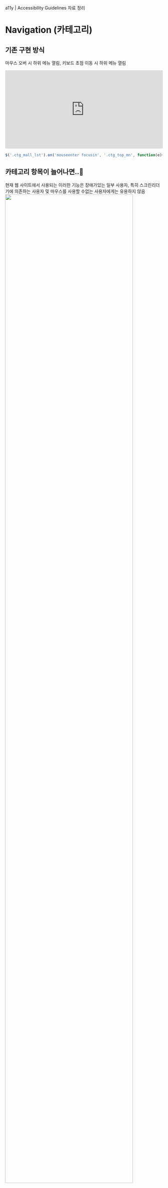 
a11y | Accessibility Guidelines 자료 정리

# Navigation (카테고리)

## 기존 구현 방식
마우스 오버 시 하위 메뉴 열림, 키보드 초점 이동 시 하위 메뉴 열림

<iframe width="100%" height="250" src="http://jsfiddle.net/hohoya33/7vynqbh4/embedded/result/dark/" allowfullscreen="allowfullscreen" allowpaymentrequest frameborder="0"></iframe>

```js
$('.ctg_mall_lst').on('mouseenter focusin', '.ctg_top_mn', function(e){ ... });
```

## 카테고리 항목이 늘어나면..🤔
현재 웹 사이트에서 사용되는 이러한 기능은 장애가있는 일부 사용자, 특히 스크린리더기에 의존하는 사용자 및 마우스를 사용할 수없는 사용자에게는 유용하지 않음
<img src="img/category_all.png" width="90%" alt="">

## 초점이동 → 컨텐츠 탐색 (조작을 위한 이동)
* 의도하지 않은 기능 실행
* 의도하지 않은 정보 인식
* 정보의 선택권 보장 X


## 웹 접근성 지침
    <table>
        <colgroup>
        <col style="width:12%">
        <col style="width:88%">
        </colgroup>
        <thead>
            <tr>
                <td>원칙 3</td>
                <td>이해의 용이성</td>
            </tr>
        </thead>
        <tbody>
            <tr>
                <td>3.1</td>
                <td>가독성</td>
            </tr>
            <tr>
                <td>3.1.1</td>
                <td>기본 언어 표시 (주로 사용하는 언어를 명시해야 한다)</td>
            </tr>
            <tr>
                <td style="color:#13DAEC">3.2 </td>
                <td style="color:#13DAEC">예측 가능성 (콘텐츠의 기능과 실행결과는 예측 가능해야 한다)</td>
            </tr>
            <tr>
                <td style="color:#13DAEC">3.2.1</td>
                <td style="color:#13DAEC">사용자 요구에 따른 실행 - 사용자가 의도하지 않은 기능 (새 창, 초점 변화 등)은 실행되지 않아야 한다.</td>
            </tr>
            <tr>
                <td>3.3</td>
                <td>콘텐츠의 논리성 (콘텐츠는 논리적으로 구성해야 한다)</td>
            </tr>
            <tr>
                <td>3.3.1</td>
                <td>...</td>
            </tr>
        </tbody>
    </table>

## 예측 가능성 (사용자 요구에 따른 실행)
초점을 이동 하거나 마우스를 올리는 것은 항상 기능을 실행하기 위한 의도로 보기 어려움
사용자가 의도하지 않는 기능이 자동으로 실행 되지 않도록 개발

* 초점이동 → 기능 실행 NO
* Enter 입력 → 하위 메뉴 확장
* 하위 메뉴 확장 축소 시 적절한 피드백 제공

사용자가 실행하기 전까지는 문서를 갱신(이동, 추가, 삭제, 재배치)하거나, 팝업(새 창, 레이어)을 띄우거나, 초점을 다른 곳으로 옮기지 않는다.




## WAI-ARIA
* [W3C WAI-ARIA](https://www.w3.org/WAI/standards-guidelines/aria/)는 HTML의 접근성 문제를 보완하는 W3C 명세
* 스크린리더 사용자들이 웹 콘텐츠를 쉽게 이용할 수 있도록 새로운 방법을 정의
* HTML 요소에 role 또는 aria-* 속성을 추가
* 콘텐츠의 역할(roles), 상태(states), 속성(properties) 정보를 스크린리더에 제공
ARIA 역할(roles)
알럿(role="alert")
대화상자(role="dialog")
역할 특성을 사용하여 요소에 설정됩니다.
역할을 첨부하면 각 요소를 처리하는 방법에 대한 보조 기술 정보를 얻을 수 있습니다.

ARIA 속성(properties)
지정된 개체의 특성에 필수적이거나 개체와 관련된 데이터 값을 나타내는 속성.
팝업 상태(aria-haspopup="true")
요소에 의해 트리거 될 수있는 대화식 팝업 요소 (예 : 메뉴 또는 대화 상자)의 가용성 및 유형을 나타냅니다.
Role를 이용해 콘텐츠 블록에 고유의 식별자 지정
Role들을 사용하면 스크린리더 사용자들에게 현재 탐색하고 있는 콘텐츠 영역이 'Banner'영역인지 아니면 콘텐츠의 'Main'영역인지 등을 알려 줄 수 있습니다.

ARIA 상태(states)
숨김 상태(aria-hidden="true|false")
확장 상태(aria-expanded="true|false")
선택 상태(aria-selected="true|false")
상태는 사용자 작업 또는 자동화된 프로세스에 따라 변경될 수 있는 개체의 특성을 표현하는 동적 속성입니다.

aria-expanded, aria-haspopup, aria-hidden
버튼 혹은 링크를 눌렀을 때 레이어팝업이 열리거나 하위 목록이 펼쳐지는 형태. 
이런 류의 객체를 스크린리더 사용자들이 탐색할 때 마주치게 되는 문제는 해당 객체가 레이어를 열거나 하위 목록이 펼쳐지는 형태의 것인지 알기 어렵다는 것입니다. 이 문제를 해결하기 위하여 aria-expanded, aria-haspopup 를 사용


스크린리더 사용자들에게 정확한 정보를 제공하기 위한 목적으로 사용
웹 페이지에 WAI-ARIA가 적용 되었을 때 스크린리더 사용자들에게 어떤 도움을 줄 수 있는지에 대해


```html
<!-- 역할(roles) -->
<element role="tab">
<element role="dialog">
<element role="navigation">
...
<!-- 상태(states) -->
<element aria-haspopup="true|false">
<element aria-expanded="true|false">
<element aria-hidden="true|false">
...
<!-- 속성(properties) -->
<element aria-labelledby="ID reference list">
<element aria-label="string">
<element aria-describedby="ID reference list">
...
```

## WAI-ARIA 참고 사항
role 또는 aria-* 속성을 특정 HTML 요소에 사용할 수 있는지 HTML5 명세를 검토하면서 적용해야 합니다.

* 모든 HTML 요소에 무분별하게 사용 금지
* 대부분의 HTML 요소와 속성을 흉내 (WAI-ARIA 사용 최소화)
* 사용하기에 앞서 HTML을 의미 있게 사용했는지 충분히 검토

```html
<!-- Better: ARIA 역할과 유사한 의미를 가진 고유 HTML 요소를 사용 -->
<nav>...</nav>

<!-- Good -->
<div role="navigation">...</div>

<!-- Bad -->
<nav role="navigation">...</nav>
```


## 기대 효과
* 장애, 지적 장애 또는 지체 장애가 있는 사람들도 초점 및 문맥의 변화를 이해할 수 있게 된다
* 사용자에게 미리 하위 메뉴 보기 열림을 경고하면 하위 메뉴가 열린다는 사실을 알 수 있으므로 이용하는데 따른 혼란이 줄어든다





# SSG 통합 카테고리 개선

## 통합 카테고리 버튼
* **aria-haspopup="true"** 요소에 팝업 컨텍스트 메뉴 또는 하위 메뉴가 있음
* **aria-expanded="true|false"** 요소가 제어하는 ​​대상이 현재 확장 또는 축소 상태를 나타냄

```html
<button aria-expanded="false" aria-haspopup="true">
    통합 카테고리 보기
</button>
```
```js
// 레이어 열기
$('button').attr('aria-expanded', 'true');

// 레이어 닫기
$('button').attr('aria-expanded', 'false');
```

## VoiceOver 테스트
<iframe width="100%" height="570" src="http://jsfiddle.net/hohoya33/2mfs3a41/embedded/result,js,html/dark/" allowfullscreen="allowfullscreen" allowpaymentrequest frameborder="0"></iframe>

## 의미에 맞는 HTML 작성
* a 태그는 Enter 키만으로 실행
* button 태그는 Enter, Space 키로 실행 가능
* 스크린리더 사용자는 a 요소로부터 '버튼' 설명을 듣고 Space 키 입력 시 혼란
* 올바른 HTML의 선택은 사용자 경험과 접근성 측면에서 모두 중요
   

## 통합 카테고리 레이어
* **aria-hidden="true|false"** 화면에서 숨기면 true, 화면에 표시하면 false 
* true 값을 가지면 스크린리더 접근이 불가능 (포커스를 차단하지 않음)

```html
<div class="ctg_total_layer" aria-hidden="true" style="display:none">
    ...
</div>
```
```js
// 레이어 열림
$('.ctg_total_layer').show().attr('aria-hidden', 'false');

// 레이어 닫힘
$('.ctg_total_layer').hide().attr('aria-hidden', 'true');
```

## VoiceOver 테스트
<iframe width="100%" height="500" src="http://jsfiddle.net/hohoya33/37ja6u5o/embedded/result,html/dark/" allowfullscreen="allowfullscreen" allowpaymentrequest frameborder="0"></iframe>


## 카테고리 메뉴 (depth. 1)
* aria-label="string" 간결한 설명
* role="navigation" 연결된 페이지를 탐색하기 위한 링크 모음
* 속성을 사용하기 전 HTML5 <nav> 요소를 먼저 고려

aria-label 속성을 장황하게 작성하면 안 됩니다. 자세한 설명은 aria-descibedby 속성을 사용합니다.
aria-label 속성은 현재 요소를 설명할 다른 참조(연결) 요소가 없는 경우에만 사용합니다.

레이블 요소(예를 들면 헤딩)가 있는 경우 aria-labelledby 속성으로 연결합니다. 레이블 요소(예를 들면 헤딩)가 없는 경우 aria-label 속성을 사용합니다.

```html
<ul class="ctg_mall_lst" role="navigation" aria-label="SSG 통합카테고리">
    <li class="ctg_top_mn">
        <a href="http://www.ssg.com" class="ctg_top_lnk">SSG.COM</a>
    </li>
</ul>
```


## 이전 카테고리 메뉴
* 예제) <a href="https://www.w3.org/TR/wai-aria-practices/examples/menubar/menubar-1/menubar-1.html" target="_blank">W3C Menubar</a>
* role="menubar"
* role="menuitem"
menubar 여러 menuitem 요소가 포함된 가로로 표시되는 메뉴
```html
<ul class="ctg_mall_lst" role="menubar" >
    <li class="ctg_top_mn">
        <a role="menuitem" aria-label="SSG.COM 바로가기" href="http://www.ssg.com" class="ctg_top_lnk">SSG.COM</a>
    </li>
</ul>
```


## 카테고리 메뉴 이슈
* 두 가지 용도로 사용되는 메뉴
* 해당 메뉴 클릭 시 링크 이동, 마우스 오버 시 하위 메뉴 열림
* 초점 이동 후, Enter 키 입력 시 링크 이동 되는 문제 (하위 메뉴 접근 불가)

## 해결 방법
* 하위 메뉴 열기/닫기 버튼을 별도로 추가 (기본 숨김)
* 키보드 포커스 접근 시(탭 키 입력) 버튼 노출


## 하위 메뉴 보기 버튼 추가
* a 태그 aria-label 몰 바로가기 설명 추가
* 키보드 포커스 접근 시, 하위 메뉴 보기 버튼 활성화

```html
...
<li class="ctg_top_mn">
    <a aria-label="SSG.COM 바로가기" href="http://www.ssg.com" class="ctg_top_lnk">SSG.COM</a>
    <!-- 하위 메뉴가 있으면 버튼 추가 -->
    <button style="display:none" aria-expanded="false" class="ctg_a11y_btn">
        <span class="blind">SSG.COM 하위 메뉴</span>
    </button>
</li>
```
```js
$('.ctg_mall_lst').on('focusin', '.ctg_top_mn', function(e){
    var welTarget = $(e.currentTarget);
    welTarget.find('>.ctg_a11y_btn').show();
});
```

## VoiceOver 테스트
<iframe width="100%" height="500" src="http://jsfiddle.net/hohoya33/dfewLs2x/embedded/result,js,html/dark/" allowfullscreen="allowfullscreen" allowpaymentrequest frameborder="0"></iframe>


## 카테고리 하위 메뉴 (depth. 2)
* role="menubar" 일반적으로 가로로 표시되는 메뉴 모음
* role="menu" 사용자에게(실행) 선택 목록을 제공하는 유형 (세로방향)
* role="menuitem" menubar 또는 menu 모음에 포함된 옵션 항목

```html
<div class=" ctg_sub_area" aria-hidden="true">
    <ul class="ctg_sub_lst" role="menu">
        <li class="ctg_sub_mn">
            <a role="menuitem" aria-label="패션 바로가기" href="#" class="ctg_sub_lnk">패션</a>
            <button aria-expanded="false" class="ctg_a11y_btn">
                <span class="blind">패션 하위 메뉴 5개의 항목</span>
            </button>
        </li>
    </ul>
</div>
```


## 하위 메뉴 보기 버튼 이벤트
```js
$('.ctg_mall_lst').on('click', '.ctg_a11y_btn', function(e){
    var welTarget = $(e.currentTarget);
    var welParentList = welTarget.parent();

    if (welTarget.hasClass('on')) { //축소
        welParentList.find('>.ctg_sub_area').attr('aria-hidden', 'true');
        welTarget.removeClass('on').attr('aria-expanded', 'false');
    } else { //확장
        welParentList.find('>.ctg_sub_area').attr('aria-hidden', 'false');
        welParentList.siblings().find('.ctg_a11y_btn').removeClass('on').attr('aria-expanded', 'false').hide();
        welTarget.addClass('on').attr('aria-expanded', 'true');
    }
});
```

## 열렸을때 keydown 이벤트 추가
```js
$('.ctg_open_btn').on('click', function(e){
    var welTarget = $(e.currentTarget);

    if (welTarget.hasClass('on')) {
        $('.ctg_total_layer').hide().attr('aria-hidden', 'true').off('keydown.a11y');
    } else {
        $('.ctg_total_layer').show().attr('aria-hidden', 'false').on('keydown.a11y', function(e){
        //...
        });
    }
});
```

## 최종 결과물
<iframe width="100%" height="300" src="http://jsfiddle.net/hohoya33/3dyozftc/embedded/result,js,html/dark/" allowfullscreen="allowfullscreen" allowpaymentrequest frameborder="0"></iframe>



# Modals

## 기존 방식

시각적으로 모든 동작이 명확하고 사용자는 대화 상자와 완벽하게 상호 작용

* 버튼 클릭 → 레이어 팝업 열림 → 레이어 팝업에 집중 하기 위해 배경을 어둡게 만듬
* 마우스 사용자는 레이어 팝업 이외의 나머지 부분과 상호 작용할 수 없음
* 작업이 끝나면 레이어 팝업 닫기


하지만 스크린리더 사용자의 경우 처음 부터 큰 장벽에 직면

버튼 클릭 → 레이어 팝업이 열린다는 정보 인지 불가
화면 위 레이어 팝업을 표시 했지만 여전히 초점은 배경 아래 페이지 부분에 위치

<iframe width="100%" height="600" src="http://jsfiddle.net/hohoya33/tegyap1x/embedded/result/dark/" allowfullscreen="allowfullscreen" allowpaymentrequest frameborder="0"></iframe>



마우스 사용자는 레이어 팝업이 열려 있는 동안 레이어팝업 이외의 나머지 부분과 상호 작용할 수 없음
버튼을 누른다. 팝업이 열린다. 닫기 버튼을 누른다. 팝업이 닫힌다.
대화 상자 열린다는 정보 인지 불가
단순히 페이지 위의 레이어팝업이 내용을 표시하지만 페이지의 나머지 부분은 완전히 작동합니다.
HTML, CSS 및 JS 에서 간단한 모달 윈도우 구성 요소를 만들었다 설명하기 위해

http://fiddle.jshell.net/hohoya33/tegyap1x/show/light/
Tab-key를 사용하여 버튼으로 이동하고 Enter 키를 누르면 모달 창이 나타납니다.
Tab-key 키를 다시 누르면 포커스가 모달 창 아래의 다음 링크로 이동합니다.
예상되는 동작은 다음 포커스 된 요소가 모달 창 내에있는 것입니다.
그러나 요소가 DOM 순서로 집중되고 모달 창은 문서의 맨 아래에 있기 때문에 아닙니다.
다음 화면 기록에서이를 볼 수 있습니다.



## 웹 접근성 지침
    <table>
        <colgroup>
        <col style="width:12%">
        <col style="width:88%">
        </colgroup>
        <thead>
            <tr>
                <td>원칙 2</td>
                <td>운용의 용이성</td>
            </tr>
        </thead>
        <tbody>
            <tr>
                <td style="color:#13DAEC">2.1</td>
                <td style="color:#13DAEC">입력장치 접근성</td>
            </tr>
            <tr>
                <td style="color:#13DAEC">2.1.1</td>
                <td style="color:#13DAEC">키보드 사용 보장 - 모든 기능은 키보드만으로도 사용할 수 있어야 한다.</td>
            </tr>
            <tr>
                <td style="color:#13DAEC">2.1.2</td>
                <td style="color:#13DAEC">초점 이동 - 키보드에 의한 초점은 논리적으로 이동해야 하며 시각적으로 구별할 수 있어야 한다.</td>
            </tr>
        </tbody>
    </table>

    <table>
        <colgroup>
        <col style="width:12%">
        <col style="width:88%">
        </colgroup>
        <thead>
            <tr>
                <td>원칙 3</td>
                <td>이해의 용이성</td>
            </tr>
        </thead>
        <tbody>
            <tr>
                <td style="color:#13DAEC">3.2 </td>
                <td style="color:#13DAEC">예측 가능성 (콘텐츠의 기능과 실행결과는 예측 가능해야 한다)</td>
            </tr>
            <tr>
                <td style="color:#13DAEC">3.2.1</td>
                <td style="color:#13DAEC">사용자 요구에 따른 실행 - 사용자가 의도하지 않은 기능 (새 창, 초점 변화 등)은 실행되지 않아야 한다.</td>
            </tr>
            <tr>
                <td>3.3</td>
                <td>콘텐츠의 논리성 (콘텐츠는 논리적으로 구성해야 한다)</td>
            </tr>
        </tbody>
    </table>



대화 상자 열린다는 정보 인지 불가 (예측 가능성)

마크업 위치에 따라 문서 탐색 시 링크(버튼)에 이어서 해당 대화 상자로 이동 되지 않음 (콘텐츠의 논리성)

(콘텐츠의 선형 구조) 콘텐츠는 논리적인 순서로 제공해야 한다.
콘텐츠는 보조 기술 사용자가 맥락을 이해할 수 있도록 논리적인 순서로 제공해야 한다.


대화 상자를 벗어나 배경 페이지로 초점 이동 (초점 이동)
대화 상자를 벗어나 배경 페이지로 이어지는 스크린리더 문서 탐색

(초점 이동) 키보드에 의한 초점은 논리적으로 이동해야 하며, 시각적으로 구별할 수 있어야 한다.

웹 페이지에서 제공하는 모든 기능을 키보드만으로 사용하는 경우에도 사용자 입력 간 의 초점 이동은 적절한 순서를 따라야 하며, 이 과정에서 콘텐츠는 조작이 불가능한 상태가 되거나 갑작스러운 페이지의 전환 등이 일어나지 않아야 한다.


## 접근성 향상
* 열기 버튼 클릭 → 레이어 팝업 오픈 시 적절한 피드백 제공
* 초점의 논리적 이동 → 레이어 팝업 내 초점 이동 후, 그 안에서 포커스 트랩
* 레이어 팝업 닫기 → 원래 위치했던 열기 버튼으로 초점 이동 










## DOM 위치 지정
* DOM에서 레이어 팝업을 배치해야 하는 일반적인 규칙 없음
* 요소에 초점을 맞출 수 있더라도 DOM 순서가 올바르지 않은 경우


일반적으로 대화 상자와 배경 요소를 모두 포함하는 탭 순서가 의미있는 토글러 버튼 가까이에 배치하는 것이 좋습니다.

모달 대화 상자의 경우 배경이 완전히 비활성화 role="dialog" 되어 위치가 중요하지 않을 수 있습니다.
하지만 지원하지 않는 장치와의 하위 호환성  role="dialog"(포커스를 잡아 내지 않음)을 위해
대화 상자를 토글러 단추 (non-modal dialogs 와 유사) 또는 페이지의 맨 아래에 배치하는 것이 현명 할 수 있습니다.


## HTML 5 대화 상자 요소
HTML 5에는 &lt;dialog&gt;컨테이너가 있습니다.
일부 브라우저에서는 아직 지원되지 않습니다.
따라서 접근성 측면에서 &lt;dialog&gt;(아직) 대신 사용자 정의 대화 상자를 사용하는 것이 좋습니다 .

## 일반 요구사항

* 잘 정립 된 모범 사례 <a href="https://www.w3.org/TR/wai-aria-practices/#dialog_modal" target="_blank">WAI-ARIA Authoring Practices: Dialog Modal (W3.org)</a>기반
* 대화 상자의 의미와 용도가 명확
* 대화 상자는 키보드 만 사용하고 화면 판독기 (Tab, Enter / Space, Esc, 화살표 키와 같은 기본 키의 합리적인 상호 작용)를 사용하여 작동 가능
* 초점은 열려있을 때 대화 상자 안에 있어야하며 닫을 때 다시 배치
* 대화 상자의 내용이 시작되는 곳과 끝나는 곳이 분명해야 한다.
* 대화 상자는 키보드 만 사용하고 화면 판독기 ()를 사용하여 작동 가능해야합니다.


각 대화 상자 토글 러에는 aria-expanded="false"속성이 있습니다.
 해당 값 ( true/ false)과 해당 대화 상자의 표시 여부는 JavaScript를 사용하여 전환됩니다.
 aria-expanded를 사용하여 요소 표시 확장 가능을 참조하십시오 .

대화 상자는 hidden속성을 사용하여 토글됩니다
대화 상자의 첫 번째 요소는 "대화 상자 닫기"버튼입니다. 레어어팝업 닫기 버튼 위치 (처음? 마지막?)

대화 상자를 열면이 단추에 포커스가 설정되고 캡션이 발표됩니다.

이 방법은 사용자가 즉시 대화에 있음을 즉시 알 수 있습니다.
버튼에는 보이는 SVG 아이콘 (비어있는 alt속성이 있는 이미지 )과 시각적으로 숨겨진 텍스트가 있습니다 (시각적으로 숨겨진 요소를 화면 밖으로 이동하여 숨기기 참조 ).

이 버튼을 클릭하면 대화 상자가 닫히고 대화 상자 토글 러 다시 버튼에 포커스가 설정되어 화면 판독기가 캡션을 알립니다.

이런 식으로 사용자는 대화 상자에서 빠져 나왔다는 것을 즉시 알 수 있습니다.
대화 상자의 마지막 요소는 "확인"버튼입니다.
이 버튼을 클릭하면 대화 상자가 닫히고 대화 상자 토글 러 다시 버튼에 포커스가 설정되어 화면 판독기가 캡션을 알립니다.


키보드 포커스는 첫 번째 및 마지막 버튼에서 가로 채기 Tab(및  Shift + Tab) 한 다음 포커스를 수동으로 앞뒤로 수동으로 이동하여 트랩됩니다 .
화면 판독기 커서는 대화 상자를 role="dialog"컨테이너와 컨테이너 로 둘러 쌈으로써 트랩됩니다
role="document".
role="dialog"컨테이너에 포커스 트랩 및 초점 모드에 남아 일부 화면 판독기를 강제로 (그래서 검색 가능한 콘텐츠를 읽을 수 없습니다).


키보드 포커스는 첫 번째 버튼과 마지막 버튼에서 탭(및 Shift + Tab)을 가로채서 포커스를 앞뒤로 수동으로 이동하여 캡처합니다.
화면 판독기 커서는 role="dialog" 컨테이너와 role="document" 컨테이너로 대화 상자를 둘러싸는 데 의해 갇힙니다.
role="dialog" 컨테이너는 포커스를 캡처하고 일부 화면 판독기가 포커스 모드로 유지되도록 합니다(따뜻한 콘텐츠를 읽을 수 없음).
role="document" 컨테이너는 찾아보기 모드로 전환을 다시 활성화합니다.









tabindex=”1″
문서 안에서 가장 먼저 초점을 받을 수 있습니다. 그러나 자연스러운 마크업 순서를 거스르기 때문에 주의해서 사용해야 합니다. 검색엔진 사이트에서 검색창에 사용하면 적합하지만(이 대신 autofocus=”autofocus” 속성이 더 적절할 듯 해요) 그 외 적합한 경우는 잘 떠오르지 않는군요.

tabindex=”0″
키보드 초점을 받을 수 없는 div, span과 같은 요소도 초점을 받을 수 있도록 만들어 줍니다. 초점을 받되 초점을 받는 순서는 자연스러운 마크업 순서를 따릅니다.

tabindex=”-1″
키보드 초점을 받을 수 있는 요소도 초점을 받을 수 없도록 만들어 줍니다. 초점을 받을 수 없기 때문에 “-1” 이외의 다른 음의 정수 값은 사실상 의미가 없습니다.


























